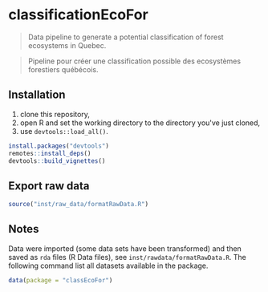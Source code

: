 # classificationEcoFor

> Data pipeline to generate a potential classification of forest ecosystems in Quebec.

> Pipeline pour créer une classification possible des ecosystèmes forestiers québécois.



## Installation

1. clone this repository,
2. open R and set the working directory to the directory you've just cloned,
2. use `devtools::load_all()`.


```R
install.packages("devtools")
remotes::install_deps()
devtools::build_vignettes()
```


## Export raw data 


```R
source("inst/raw_data/formatRawData.R")
```


## Notes 

Data were imported (some data sets have been transformed) and then saved as `rda` files (R Data files), see `inst/rawdata/formatRawData.R`. The following command list all datasets available in the package.

```R
data(package = "classEcoFor")
```
